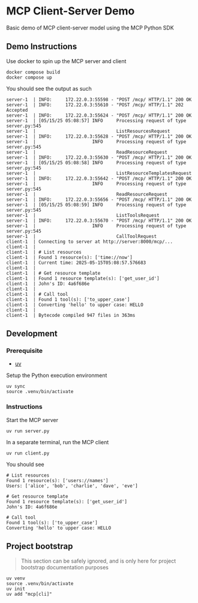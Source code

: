 # MCP Client-Server Demo

Basic demo of MCP client-server model using the MCP Python SDK

## Demo Instructions

Use docker to spin up the MCP server and client

```
docker compose build
docker compose up
```

You should see the output as such

```
server-1  | INFO:     172.22.0.3:55598 - "POST /mcp/ HTTP/1.1" 200 OK
server-1  | INFO:     172.22.0.3:55610 - "POST /mcp/ HTTP/1.1" 202 Accepted
server-1  | INFO:     172.22.0.3:55624 - "POST /mcp/ HTTP/1.1" 200 OK
server-1  | [05/15/25 05:08:57] INFO     Processing request of type            server.py:545
server-1  |                              ListResourcesRequest
server-1  | INFO:     172.22.0.3:55628 - "POST /mcp/ HTTP/1.1" 200 OK
server-1  |                     INFO     Processing request of type            server.py:545
server-1  |                              ReadResourceRequest
server-1  | INFO:     172.22.0.3:55630 - "POST /mcp/ HTTP/1.1" 200 OK
server-1  | [05/15/25 05:08:58] INFO     Processing request of type            server.py:545
server-1  |                              ListResourceTemplatesRequest
server-1  | INFO:     172.22.0.3:55642 - "POST /mcp/ HTTP/1.1" 200 OK
server-1  |                     INFO     Processing request of type            server.py:545
server-1  |                              ReadResourceRequest
server-1  | INFO:     172.22.0.3:55656 - "POST /mcp/ HTTP/1.1" 200 OK
server-1  | [05/15/25 05:08:59] INFO     Processing request of type            server.py:545
server-1  |                              ListToolsRequest
server-1  | INFO:     172.22.0.3:55670 - "POST /mcp/ HTTP/1.1" 200 OK
server-1  |                     INFO     Processing request of type            server.py:545
server-1  |                              CallToolRequest
client-1  | Connecting to server at http://server:8000/mcp/...
client-1  |
client-1  | # List resources
client-1  | Found 1 resource(s): ['time://now']
client-1  | Current time: 2025-05-15T05:08:57.576683
client-1  |
client-1  | # Get resource template
client-1  | Found 1 resource template(s): ['get_user_id']
client-1  | John's ID: 4a6f686e
client-1  |
client-1  | # Call tool
client-1  | Found 1 tool(s): ['to_upper_case']
client-1  | Converting 'hello' to upper case: HELLO
client-1  |
client-1  | Bytecode compiled 947 files in 363ms
```

## Development

### Prerequisite

- [uv](https://github.com/astral-sh/uv)

Setup the Python execution environment
```
uv sync
source .venv/bin/activate
```

### Instructions

Start the MCP server
```
uv run server.py
```

In a separate terminal, run the MCP client
```
uv run client.py
```

You should see
```
# List resources
Found 1 resource(s): ['users://names']
Users: ['alice', 'bob', 'charlie', 'dave', 'eve']

# Get resource template
Found 1 resource template(s): ['get_user_id']
John's ID: 4a6f686e

# Call tool
Found 1 tool(s): ['to_upper_case']
Converting 'hello' to upper case: HELLO
```


## Project bootstrap

> This section can be safely ignored, and is only here for project bootstrap documentation purposes

```
uv venv
source .venv/bin/activate
uv init
uv add "mcp[cli]"
```

